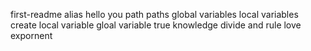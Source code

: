 first-readme
alias
hello you
path
paths
global variables
local variables
create local variable
gloal variable
true knowledge
divide and rule
love expornent
